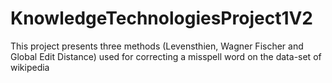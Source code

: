 # KnowledgeTechnologiesProject1V2
This project presents three methods (Levensthien, Wagner Fischer and Global Edit Distance) used for correcting a misspell word on the data-set of wikipedia
